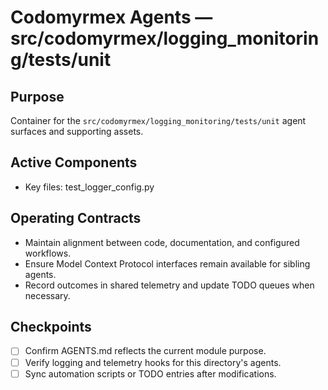# Codomyrmex Agents — src/codomyrmex/logging_monitoring/tests/unit

## Purpose
Container for the `src/codomyrmex/logging_monitoring/tests/unit` agent surfaces and supporting assets.

## Active Components
- Key files: test_logger_config.py

## Operating Contracts
- Maintain alignment between code, documentation, and configured workflows.
- Ensure Model Context Protocol interfaces remain available for sibling agents.
- Record outcomes in shared telemetry and update TODO queues when necessary.

## Checkpoints
- [ ] Confirm AGENTS.md reflects the current module purpose.
- [ ] Verify logging and telemetry hooks for this directory's agents.
- [ ] Sync automation scripts or TODO entries after modifications.
